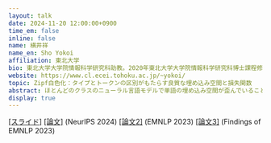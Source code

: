 ```yaml
---
layout: talk
date: 2024-11-20 12:00:00+0900
time_em: false
inline: false
name: 横井祥
name_en: Sho Yokoi
affiliation: 東北大学
bio: 東北大学大学院情報科学研究科助教。2020年東北大学大学院情報科学研究科博士課程修了、のち現職。理化学研究所AIPセンター客員研究員兼任。自然言語処理と表現学習、とくにコーパスが持つ統計的特徴と表現空間が持つ幾何的特徴に基づいて言葉の意味の計算をする研究に従事。
website: https://www.cl.ecei.tohoku.ac.jp/~yokoi/
topic: Zipf白色化：タイプとトークンの区別がもたらす良質な埋め込み空間と損失関数
abstract: ほとんどのクラスのニューラル言語モデルで単語の埋め込み空間が歪んでいること、またこれを補正することで後段タスクの性能が向上することが知られています。注目したいのは、既存の手法群は暗黙的に単語頻度を一様だと仮定しており、つまりべき分布（いわゆるジップ則）に従う実際の頻度分布とは大きく乖離していることです。解消するのは簡単で、「期待値を計算する際は単語頻度を考慮すべし」という指針を導入するだけです。これにより既存手法よりもはるかに良好に空間の歪みを測定・補正することができるようになります。実は、単語頻度が一様だという仮定は単語の「タイプ」に注目することに対応し、経験的な単語頻度を考えることは単語の「トークン」に注目することに対応します。この区別を念頭に置くと、白色化で何が起きているのか、単語埋め込み空間にどんな情報が乗るか、表現学習のための損失関数がどういう特徴を持つか、といった様々な特徴がすべて大きなふたつのクラスに分かれることがわかります。単語頻度で重み付けるアプローチ、つまりトークンに注目するアプローチがなぜ良いかを一言で述べれば、情報を持つ語を強調することができるからだと分かります。また、この見方を使えば、この10年の間に提案されてきた著名なモデルの性能の良さについても統一的に理解することができるようになります。
display: true
---
```

[[スライド]](https://speakerdeck.com/eumesy/zipfian-whitening) [[論文]](https://arxiv.org/abs/2411.00680) (NeurIPS 2024) [[論文2]](https://arxiv.org/abs/2212.09663) (EMNLP 2023) [[論文3]](https://arxiv.org/abs/2310.15921) (Findings of EMNLP 2023)